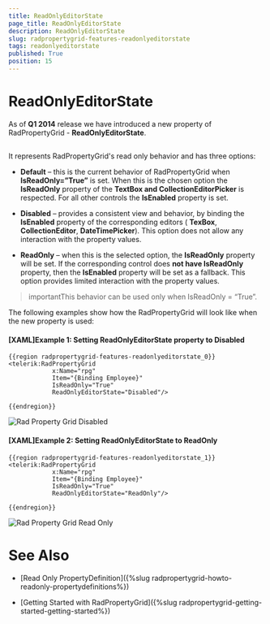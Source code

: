 ```yaml
---
title: ReadOnlyEditorState
page_title: ReadOnlyEditorState
description: ReadOnlyEditorState
slug: radpropertygrid-features-readonlyeditorstate
tags: readonlyeditorstate
published: True
position: 15
---
```


# ReadOnlyEditorState



As of __Q1 2014__ release we have introduced a new property of RadPropertyGrid - __ReadOnlyEditorState__.

## 

It represents RadPropertyGrid's read only behavior and has three options:

* __Default__ – this is the current behavior of RadPropertyGrid when __IsReadOnly=”True”__ is set.  When this is the chosen option the __IsReadOnly__ property of the __TextBox and CollectionEditorPicker__ is respected. For all other controls the __IsEnabled__ property is set.
            

* __Disabled__ – provides a consistent view and behavior, by binding the __IsEnabled__ property of the corresponding editors ( __TexBox__, __CollectionEditor__, __DateTimePicker__). This option does not allow any interaction with the property values.
            

* __ReadOnly__ – when this is the selected option, the __IsReadOnly__ property will be set. If the corresponding control does __not have IsReadOnly__ property, then the __IsEnabled__ property will be set as a fallback. This option provides limited interaction with the property values.
            

>importantThis behavior can be used only when IsReadOnly = “True”.
          

The following examples show how the RadPropertyGrid will look like when the new property is used:
        

#### __[XAML]Example 1: Setting ReadOnlyEditorState property to Disabled__

	{{region radpropertygrid-features-readonlyeditorstate_0}}
	<telerik:RadPropertyGrid 
	            x:Name="rpg"
	            Item="{Binding Employee}"
	            IsReadOnly="True"
	            ReadOnlyEditorState="Disabled"/>
	
	{{endregion}}

![Rad Property Grid Disabled](images/RadPropertyGrid_Disabled.png)

#### __[XAML]Example 2: Setting ReadOnlyEditorState to ReadOnly__

	{{region radpropertygrid-features-readonlyeditorstate_1}}
	<telerik:RadPropertyGrid 
	            x:Name="rpg"
	            Item="{Binding Employee}"
	            IsReadOnly="True"
	            ReadOnlyEditorState="ReadOnly"/>
	
	{{endregion}}

![Rad Property Grid Read Only](images/RadPropertyGrid_ReadOnly.png)

# See Also

 * [Read Only PropertyDefinition]({%slug radpropertygrid-howto-readonly-propertydefinitions%})

 * [Getting Started with RadPropertyGrid]({%slug radpropertygrid-getting-started-getting-started%})
